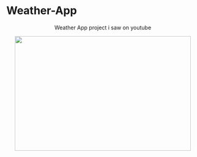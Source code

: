 # Weather-App
<p align="center">
Weather App project i saw on youtube
</p>

<p align="center">
  <img width="460" height="300" src="https://github.com/JvCasc/Weather-App/assets/37716511/07ebb9d2-a613-4a18-bfa4-5c04fd2abd50">
</p>

